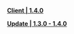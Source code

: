 **[Client | 1.4.0](https://autopatchhk.yuanshen.com/client_app/pc_mihoyo/20210317_67c8f1002bb26672/GenshinImpact_1.4.0.zip)**

**[Update | 1.3.0 - 1.4.0](https://autopatchhk.yuanshen.com/client_app/update/hk4e_global/10/1.3.0_1.4.0_diff_hLOEnPIc.zip)**
